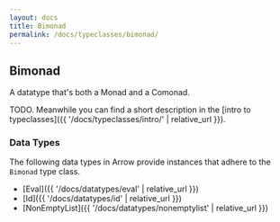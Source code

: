 ```yaml
---
layout: docs
title: Bimonad
permalink: /docs/typeclasses/bimonad/
---
```


## Bimonad

A datatype that's both a Monad and a Comonad.

TODO. Meanwhile you can find a short description in the [intro to typeclasses]({{ '/docs/typeclasses/intro/' | relative_url }}).

### Data Types

The following data types in Arrow provide instances that adhere to the `Bimonad` type class.

- [Eval]({{ '/docs/datatypes/eval' | relative_url }})
- [Id]({{ '/docs/datatypes/id' | relative_url }})
- [NonEmptyList]({{ '/docs/datatypes/nonemptylist' | relative_url }})
